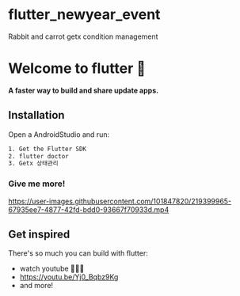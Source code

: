 # flutter_newyear_event
Rabbit and carrot getx condition management

# Welcome to flutter 👋

**A faster way to build and share update apps.**

## Installation

Open a AndroidStudio and run:

```bash
1. Get the Flutter SDK
2. flutter doctor
3. Getx 상태관리
```

### Give me more!

https://user-images.githubusercontent.com/101847820/219399965-67935ee7-4877-42fd-bdd0-93667f70933d.mp4

## Get inspired

There's so much you can build with flutter:
- watch youtube 🧬💬👀
- https://youtu.be/Yj0_Bqbz9Kg
- and more!
